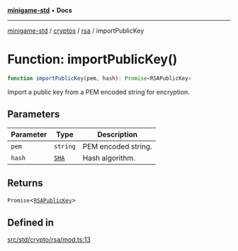 [**minigame-std**](../../../../../README.md) • **Docs**

***

[minigame-std](../../../../../README.md) / [cryptos](../../../README.md) / [rsa](../README.md) / importPublicKey

# Function: importPublicKey()

```ts
function importPublicKey(pem, hash): Promise<RSAPublicKey>
```

Import a public key from a PEM encoded string for encryption.

## Parameters

| Parameter | Type | Description |
| ------ | ------ | ------ |
| `pem` | `string` | PEM encoded string. |
| `hash` | [`SHA`](../../../type-aliases/SHA.md) | Hash algorithm. |

## Returns

`Promise`\<[`RSAPublicKey`](../../../interfaces/RSAPublicKey.md)\>

## Defined in

[src/std/crypto/rsa/mod.ts:13](https://github.com/JiangJie/minigame-std/blob/0b3f4c24a764d15c8d4cfbfab659d3f6c53dfd93/src/std/crypto/rsa/mod.ts#L13)
